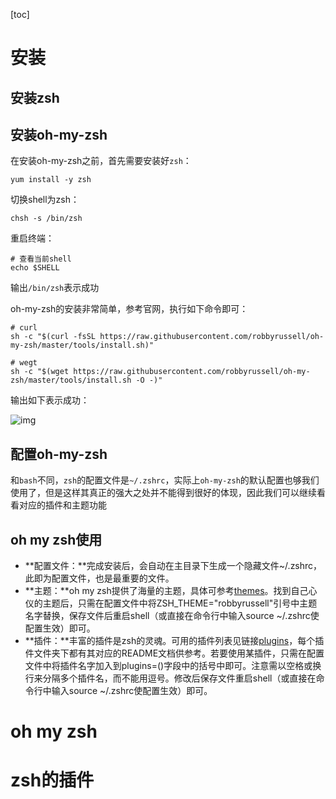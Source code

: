 [toc]



# 安装

## 安装zsh

## 安装oh-my-zsh

在安装oh-my-zsh之前，首先需要安装好`zsh`：

```text
yum install -y zsh
```

切换shell为zsh：

```text
chsh -s /bin/zsh
```

重启终端：

```text
# 查看当前shell
echo $SHELL
```

输出`/bin/zsh`表示成功

oh-my-zsh的安装非常简单，参考官网，执行如下命令即可：

```text
# curl
sh -c "$(curl -fsSL https://raw.githubusercontent.com/robbyrussell/oh-my-zsh/master/tools/install.sh)"

# wegt 
sh -c "$(wget https://raw.githubusercontent.com/robbyrussell/oh-my-zsh/master/tools/install.sh -O -)"
```

输出如下表示成功：

![img](https://pic1.zhimg.com/80/v2-fb93443e858f4fe0a7888a0e8eb8c83c_720w.jpg)

## 配置oh-my-zsh

和`bash`不同，`zsh`的配置文件是`~/.zshrc`，实际上`oh-my-zsh`的默认配置也够我们使用了，但是这样其真正的强大之处并不能得到很好的体现，因此我们可以继续看看对应的插件和主题功能

## oh my zsh使用

- **配置文件：**完成安装后，会自动在主目录下生成一个隐藏文件~/.zshrc，此即为配置文件，也是最重要的文件。
- **主题：**oh my zsh提供了海量的主题，具体可参考[themes](https://link.zhihu.com/?target=https%3A//github.com/ohmyzsh/ohmyzsh/wiki/Themes)。找到自己心仪的主题后，只需在配置文件中将ZSH_THEME="robbyrussell"引号中主题名字替换，保存文件后重启shell（或直接在命令行中输入source ~/.zshrc使配置生效）即可。
- **插件：**丰富的插件是zsh的灵魂。可用的插件列表见链接[plugins](https://link.zhihu.com/?target=https%3A//github.com/ohmyzsh/ohmyzsh/wiki/Plugins)，每个插件文件夹下都有其对应的README文档供参考。若要使用某插件，只需在配置文件中将插件名字加入到plugins=()字段中的括号中即可。注意需以空格或换行来分隔多个插件名，而不能用逗号。修改后保存文件重启shell（或直接在命令行中输入source ~/.zshrc使配置生效）即可。

# oh my zsh



# zsh的插件






